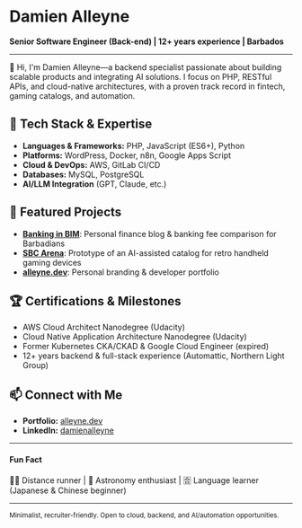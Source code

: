 # Damien Alleyne

**Senior Software Engineer (Back-end) | 12+ years experience | Barbados**

---

👋 Hi, I'm Damien Alleyne—a backend specialist passionate about building scalable products and integrating AI solutions. I focus on PHP, RESTful APIs, and cloud-native architectures, with a proven track record in fintech, gaming catalogs, and automation.

## 🔧 Tech Stack & Expertise
- **Languages & Frameworks:** PHP, JavaScript (ES6+), Python
- **Platforms:** WordPress, Docker, n8n, Google Apps Script
- **Cloud & DevOps:** AWS, GitLab CI/CD
- **Databases:** MySQL, PostgreSQL
- **AI/LLM Integration** (GPT, Claude, etc.)

## 🌟 Featured Projects
- [**Banking in BIM**](https://bankinginbim.com): Personal finance blog & banking fee comparison for Barbadians
- [**SBC Arena**](https://sbc-arena.netlify.app): Prototype of an AI-assisted catalog for retro handheld gaming devices
- [**alleyne.dev**](https://alleyne.dev): Personal branding & developer portfolio

## 🏆 Certifications & Milestones
- AWS Cloud Architect Nanodegree (Udacity)
- Cloud Native Application Architecture Nanodegree (Udacity)
- Former Kubernetes CKA/CKAD & Google Cloud Engineer (expired)
- 12+ years backend & full-stack experience (Automattic, Northern Light Group)

## 📫 Connect with Me
- **Portfolio:** [alleyne.dev](https://alleyne.dev)
- **LinkedIn:** [damienalleyne](https://linkedin.com/in/damienalleyne)

---

#### Fun Fact
🏃‍♂️ Distance runner | 🌌 Astronomy enthusiast | 🈴 Language learner (Japanese & Chinese beginner)

---

<sub>Minimalist, recruiter-friendly. Open to cloud, backend, and AI/automation opportunities.</sub>
